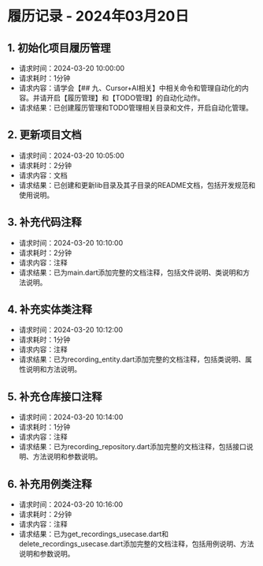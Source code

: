 # 履历记录 - 2024年03月20日

## 1. 初始化项目履历管理
- 请求时间：2024-03-20 10:00:00
- 请求耗时：1分钟
- 请求内容：请学会【## 九、Cursor+AI相关】中相关命令和管理自动化的内容。并请开启【履历管理】和【TODO管理】的自动化动作。
- 请求结果：已创建履历管理和TODO管理相关目录和文件，开启自动化管理。

## 2. 更新项目文档
- 请求时间：2024-03-20 10:05:00
- 请求耗时：2分钟
- 请求内容：文档
- 请求结果：已创建和更新lib目录及其子目录的README文档，包括开发规范和使用说明。

## 3. 补充代码注释
- 请求时间：2024-03-20 10:10:00
- 请求耗时：2分钟
- 请求内容：注释
- 请求结果：已为main.dart添加完整的文档注释，包括文件说明、类说明和方法说明。

## 4. 补充实体类注释
- 请求时间：2024-03-20 10:12:00
- 请求耗时：1分钟
- 请求内容：注释
- 请求结果：已为recording_entity.dart添加完整的文档注释，包括类说明、属性说明和方法说明。

## 5. 补充仓库接口注释
- 请求时间：2024-03-20 10:14:00
- 请求耗时：1分钟
- 请求内容：注释
- 请求结果：已为recording_repository.dart添加完整的文档注释，包括接口说明、方法说明和参数说明。

## 6. 补充用例类注释
- 请求时间：2024-03-20 10:16:00
- 请求耗时：2分钟
- 请求内容：注释
- 请求结果：已为get_recordings_usecase.dart和delete_recordings_usecase.dart添加完整的文档注释，包括用例说明、方法说明和参数说明。 